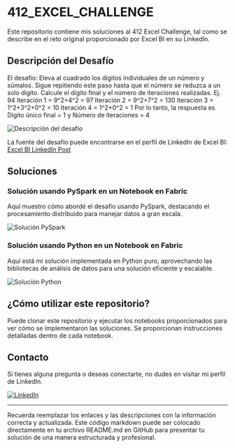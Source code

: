# 412_EXCEL_CHALLENGE

Este repositorio contiene mis soluciones al 412 Excel Challenge, tal como se describe en el reto original proporcionado por Excel BI en su LinkedIn.

## Descripción del Desafío

El desafío:
Eleva al cuadrado los dígitos individuales de un número y súmalos. Sigue repitiendo este paso hasta que el número se reduzca a un solo dígito. 
Calcule el dígito final y el número de iteraciones realizadas.
Ej. 94
Iteración 1 = 9^2+4^2 = 97
Iteración 2 = 9^2+7^2 = 130
Iteración 3 = 1^2+3^2+0^2 = 10
Iteración 4 = 1^2+0^2 = 1
Por lo tanto, la respuesta es Dígito único final = 1 y Número de iteraciones = 4

![Descripción del desafío](https://github.com/cristobalsalcedo90/BI_Challenges/blob/4c425ad3d4a63f76840d0d6d84a9b21e18932295/416_EXCEL_CHALLENGE/Problem.PNG)

La fuente del desafío puede encontrarse en el perfil de LinkedIn de Excel BI: [Excel BI LinkedIn Post](https://www.linkedin.com/posts/excelbi_excel-challenge-problem-activity-7173890586880458752-rEx5?utm_source=share&utm_medium=member_desktop)

## Soluciones

### Solución usando PySpark en un Notebook en Fabric

Aquí muestro cómo abordé el desafío usando PySpark, destacando el procesamiento distribuido para manejar datos a gran escala.

![Solución PySpark](https://github.com/cristobalsalcedo90/BI_Challenges/blob/64458893d54a062188ae62a68dbf37b044c5d93b/412_EXCEL_CHALLENGE/Challenge%20pyspark%20412.PNG)

### Solución usando Python en un Notebook en Fabric

Aquí está mi solución implementada en Python puro, aprovechando las bibliotecas de análisis de datos para una solución eficiente y escalable.

![Solución Python](https://github.com/cristobalsalcedo90/BI_Challenges/blob/64458893d54a062188ae62a68dbf37b044c5d93b/412_EXCEL_CHALLENGE/Challenge%20python%20412.PNG)

## ¿Cómo utilizar este repositorio?

Puede clonar este repositorio y ejecutar los notebooks proporcionados para ver cómo se implementaron las soluciones. Se proporcionan instrucciones detalladas dentro de cada notebook.

## Contacto

Si tienes alguna pregunta o deseas conectarte, no dudes en visitar mi perfil de LinkedIn.

[![LinkedIn](https://img.shields.io/badge/LinkedIn-Cristobal%20Salcedo-blue)](https://www.linkedin.com/in/cristobal-salcedo)

---

Recuerda reemplazar los enlaces y las descripciones con la información correcta y actualizada. Este código markdown puede ser colocado directamente en tu archivo README.md en GitHub para presentar tu solución de una manera estructurada y profesional.
